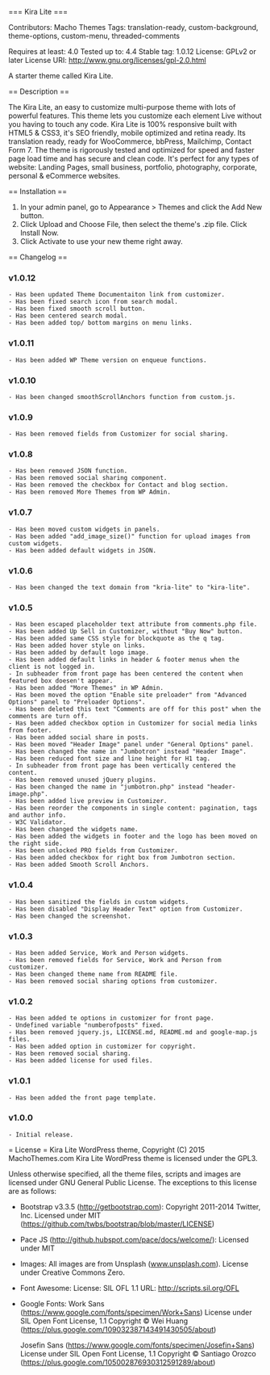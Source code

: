 === Kira Lite ===

Contributors: Macho Themes
Tags: translation-ready, custom-background, theme-options, custom-menu, threaded-comments

Requires at least: 4.0
Tested up to: 4.4
Stable tag: 1.0.12
License: GPLv2 or later
License URI: http://www.gnu.org/licenses/gpl-2.0.html

A starter theme called Kira Lite.

== Description ==

The Kira Lite, an easy to customize multi-purpose theme with lots of powerful features. This theme lets you customize each element Live without you having to touch any code. Kira Lite is 100% responsive built with HTML5 & CSS3, it's SEO friendly, mobile optimized and retina ready. Its translation ready, ready for WooCommerce, bbPress, Mailchimp, Contact Form 7. The theme is rigorously tested and optimized for speed and faster page load time and has secure and clean code. It's perfect for any types of website: Landing Pages, small business, portfolio, photography, corporate, personal &amp; eCommerce websites.

== Installation ==
	
1. In your admin panel, go to Appearance > Themes and click the Add New button.
2. Click Upload and Choose File, then select the theme's .zip file. Click Install Now.
3. Click Activate to use your new theme right away.


== Changelog ==

### v1.0.12
	- Has been updated Theme Documentaiton link from customizer.
	- Has been fixed search icon from search modal.
	- Has been fixed smooth scroll button.
	- Has been centered search modal.
	- Has been added top/ bottom margins on menu links.

### v1.0.11
	- Has been added WP Theme version on enqueue functions.

### v1.0.10
	- Has been changed smoothScrollAnchors function from custom.js.

### v1.0.9
	- Has been removed fields from Customizer for social sharing.

### v1.0.8
	- Has been removed JSON function.
	- Has been removed social sharing component.
	- Has been removed the checkbox for Contact and blog section.
	- Has been removed More Themes from WP Admin.

### v1.0.7
	- Has been moved custom widgets in panels.
	- Has been added "add_image_size()" function for upload images from custom widgets.
	- Has been added default widgets in JSON.

### v1.0.6
	- Has been changed the text domain from "kria-lite" to "kira-lite".

### v1.0.5
	- Has been escaped placeholder text attribute from comments.php file.
	- Has been added Up Sell in Customizer, without "Buy Now" button.
	- Has been added same CSS style for blockquote as the q tag.
	- Has been added hover style on links.
	- Has been added by default logo image.
	- Has been added default links in header & footer menus when the client is not logged in.
	- In subheader from front page has been centered the content when featured box doesen't appear.
	- Has been added "More Themes" in WP Admin.
	- Has been moved the option "Enable site preloader" from "Advanced Options" panel to "Preloader Options".
	- Has been deleted this text "Comments are off for this post" when the comments are turn off.
	- Has been added checkbox option in Customizer for social media links from footer.
	- Has been added social share in posts.
	- Has been moved "Header Image" panel under "General Options" panel.
	- Has been changed the name in "Jumbotron" instead "Header Image".
	- Has been reduced font size and line height for H1 tag.
	- In subheader from front page has been vertically centered the content.
	- Has been removed unused jQuery plugins.
	- Has been changed the name in "jumbotron.php" instead "header-image.php".
	- Has been added live preview in Customizer.
	- Has been reorder the components in single content: pagination, tags and author info.
	- W3C Validator.
	- Has been changed the widgets name.
	- Has been added the widgets in footer and the logo has been moved on the right side.
	- Has been unlocked PRO fields from Customizer.
	- Has been added checkbox for right box from Jumbotron section.
	- Has been added Smooth Scroll Anchors.

### v1.0.4
	- Has been sanitized the fields in custom widgets.
	- Has been disabled "Display Header Text" option from Customizer.
	- Has been changed the screenshot.

### v1.0.3
	- Has been added Service, Work and Person widgets.
	- Has been removed fields for Service, Work and Person from customizer.
	- Has been changed theme name from README file.
	- Has been removed social sharing options from customizer.

### v1.0.2
	- Has been added te options in customizer for front page.
	- Undefined variable "numberofposts" fixed.
	- Has been removed jquery.js, LICENSE.md, README.md and google-map.js files.
	- Has been added option in customizer for copyright.
	- Has been removed social sharing.
	- Has been added license for used files.


### v1.0.1
	- Has been added the front page template.

### v1.0.0
	- Initial release.


= License =
Kira Lite WordPress theme, Copyright (C) 2015 MachoThemes.com
Kira Lite WordPress theme is licensed under the GPL3.

Unless otherwise specified, all the theme files, scripts and images are licensed under GNU General Public License.
The exceptions to this license are as follows:

* Bootstrap v3.3.5 (http://getbootstrap.com):
    Copyright 2011-2014 Twitter, Inc.
    Licensed under MIT (https://github.com/twbs/bootstrap/blob/master/LICENSE)

* Pace JS (http://github.hubspot.com/pace/docs/welcome/):
	Licensed under MIT

* Images:
	All images are from Unsplash (www.unsplash.com).
	License under Creative Commons Zero.

* Font Awesome:
	License: SIL OFL 1.1
	URL: http://scripts.sil.org/OFL

* Google Fonts:
	Work Sans (https://www.google.com/fonts/specimen/Work+Sans)
	License under SIL Open Font License, 1.1
	Copyright © Wei Huang (https://plus.google.com/109032387143491430505/about)


	Josefin Sans (https://www.google.com/fonts/specimen/Josefin+Sans)
	License under SIL Open Font License, 1.1
	Copyright © Santiago Orozco (https://plus.google.com/105002876930312591289/about)